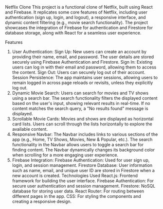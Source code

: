 Netflix Clone
This project is a functional clone of Netflix, built using React and Firebase. It replicates some core features of Netflix, including user authentication (sign up, login, and logout), a responsive interface, and dynamic content filtering (e.g., movie search functionality). The project showcases the integration of Firebase for authentication and Firestore for database storage, along with React for a seamless user experience.

Features
1. User Authentication:
Sign Up: New users can create an account by providing their name, email, and password. The user details are stored securely using Firebase Authentication and Firestore.
Sign In: Existing users can log in with their email and password, allowing them to access the content.
Sign Out: Users can securely log out of their account.
Session Persistence: The app maintains user sessions, allowing users to remain logged in across page reloads or revisits, unless they explicitly log out.
2. Dynamic Movie Search:
Users can search for movies and TV shows using a search bar. The search functionality filters the displayed content based on the user's input, showing relevant results in real-time.
If no content matches the search query, a "No results found" message is displayed.
3. Scrollable Movie Cards:
Movies and shows are displayed as horizontal card lists. Users can scroll through the lists horizontally to explore the available content.
4. Responsive Navbar:
The Navbar includes links to various sections of the app (e.g., Home, TV Shows, Movies, New & Popular, etc.).
The search functionality in the Navbar allows users to toggle a search bar for finding content.
The Navbar dynamically changes its background color when scrolling for a more engaging user experience.
5. Firebase Integration:
Firebase Authentication: Used for user sign up, login, and session management.
Firestore Database: User information such as name, email, and unique user ID are stored in Firestore when a new account is created.
Technologies Used
React.js: Frontend framework for building the user interface.
Firebase Authentication: For secure user authentication and session management.
Firestore: NoSQL database for storing user data.
React Router: For routing between different pages in the app.
CSS: For styling the components and creating a responsive design.